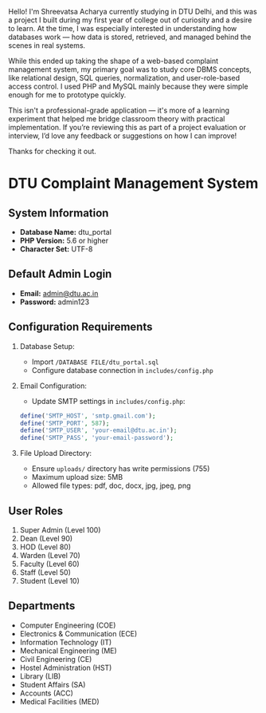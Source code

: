 Hello! I'm Shreevatsa Acharya currently studying in DTU Delhi, and this was a project I built during my first year of college out of curiosity and a desire to learn. At the time, I was especially interested in understanding how databases work — how data is stored, retrieved, and managed behind the scenes in real systems.

While this ended up taking the shape of a web-based complaint management system, my primary goal was to study core DBMS concepts, like relational design, SQL queries, normalization, and user-role-based access control. I used PHP and MySQL mainly because they were simple enough for me to prototype quickly.

This isn't a professional-grade application — it's more of a learning experiment that helped me bridge classroom theory with practical implementation. If you’re reviewing this as part of a project evaluation or interview, I’d love any feedback or suggestions on how I can improve!

Thanks for checking it out.

# DTU Complaint Management System

## System Information
- **Database Name:** dtu_portal
- **PHP Version:** 5.6 or higher
- **Character Set:** UTF-8

## Default Admin Login
- **Email:** admin@dtu.ac.in
- **Password:** admin123

## Configuration Requirements
1. Database Setup:
   - Import `/DATABASE FILE/dtu_portal.sql`
   - Configure database connection in `includes/config.php`

2. Email Configuration:
   - Update SMTP settings in `includes/config.php`:
   ```php
   define('SMTP_HOST', 'smtp.gmail.com');
   define('SMTP_PORT', 587);
   define('SMTP_USER', 'your-email@dtu.ac.in');
   define('SMTP_PASS', 'your-email-password');
   ```

3. File Upload Directory:
   - Ensure `uploads/` directory has write permissions (755)
   - Maximum upload size: 5MB
   - Allowed file types: pdf, doc, docx, jpg, jpeg, png

## User Roles
1. Super Admin (Level 100)
2. Dean (Level 90)
3. HOD (Level 80)
4. Warden (Level 70)
5. Faculty (Level 60)
6. Staff (Level 50)
7. Student (Level 10)

## Departments
- Computer Engineering (COE)
- Electronics & Communication (ECE)
- Information Technology (IT)
- Mechanical Engineering (ME)
- Civil Engineering (CE)
- Hostel Administration (HST)
- Library (LIB)
- Student Affairs (SA)
- Accounts (ACC)
- Medical Facilities (MED) 
